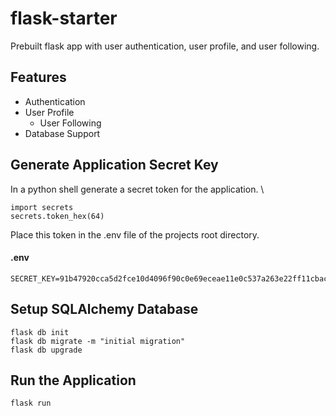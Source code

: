 # flask-starter
Prebuilt flask app with user authentication, user profile, and user following.

## Features
 * Authentication
 * User Profile
    * User Following
 * Database Support



## Generate Application Secret Key
In a python shell generate a secret token for the application. \

```
import secrets
secrets.token_hex(64)
```

Place this token in the .env file of the projects root directory.
#### .env
```
SECRET_KEY=91b47920cca5d2fce10d4096f90c0e69eceae11e0c537a263e22ff11cbacdf34c00492deb6643cf676b68efd12a781ec174ae3abbe7f8f1d83b00a8fee234927
```

## Setup SQLAlchemy Database
```
flask db init
flask db migrate -m "initial migration"
flask db upgrade
```

## Run the Application
```
flask run
```
